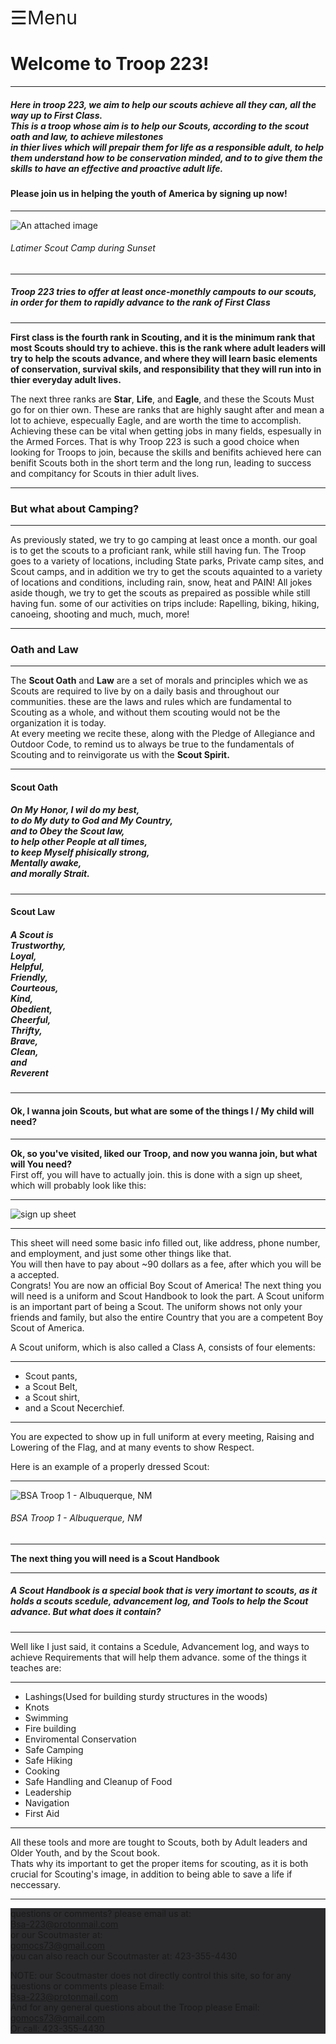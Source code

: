 <!DOCTYPE html>

 <!-- V10.01-0/0 -->
 <!-- NOTE: All DIVs and thier closing tags are VERY necessary DO NOT delete -->

<div id="mySidenav" class="sidenav">
  <a href="javascript:void(0)" class="closebtn" onclick="closeNav()">&times;</a>
  <a href="https://troop223.github.io/">Home</a>
  <a href="https://troop223.github.io/#Comment">Post</a>
  <a href="https://troop223.github.io/Menu/ABOUT.html">About</a>	
  <a href="https://troop223.github.io/#CONTACT">Contact</a>
  <a href="https://troop223.github.io/Menu/Meeting_Plans.html">Meetings</a>
  <a href="https://troop223.github.io/TripsHub/prevNfutrPlans.html">Trips</a>
  <a href="https://troop223.github.io/Menu/UpdateLog.html">Updates</a>
</div>

<div class="UlLeft">
<span style="font-size:30px;cursor:pointer"onclick="openNav()">&#9776;Menu</span>
</div>
<title>BSA Troop 223</title>
<meta name="viewport" content="width=device-width, initial-scale=1.0">
  	<div class="flexboxMain">	

<!-- NOTE:	'SpecifCenter' uses the 'float' CSS property and is used as a div next to another div	-->
 <div class="SpecifCenter">
<h1>Welcome to Troop 223!</h1>
 </div>
	
<hr>
 
<div class="left">
<h5>
  Here in troop 223, we aim to help our scouts achieve all they can, all the way up to First Class. 
<br>
This is a troop whose aim is to help our Scouts, according to the scout oath and law, to achieve milestones 
  <br>
  in thier lives which 
will prepair them for life as a responsible adult, to help them understand how to be conservation minded, and to to give them the skills to have an effective and proactive adult life.
</h5>
  </div>
  <h4>
<p>
<strong>Please join us in helping the youth of America by signing up now!</strong>
</p>
  </h4>
<hr>
<img src="https://github.com/Troop223/223-Official/assets/168667435/385fb79e-b8b5-433b-90f5-49fe083b4ee6" alt="An attached image" class="responsiveIMGlarge"/>
<h6>
  <i>
Latimer Scout Camp during Sunset
  </i>
</h6> 
<hr>
  <div id="ABOUT">
    <h5>
Troop 223 tries to offer at least once-monethly campouts to our scouts, in order for them to rapidly advance to the rank of 
First Class
    </h5>
  </div>
<hr> 
  <p>
<strong>
First class is the fourth rank in Scouting, and it is the minimum rank that most Scouts should try to achieve. this is the rank where adult leaders will try to help the scouts advance, and where they will learn basic elements of conservation, survival skils, and responsibility that they will run into in thier everyday adult lives. 
</strong>
  </p>
<p>
The next three ranks are <strong>Star</strong>, <strong>Life</strong>, and <strong>Eagle</strong>, and these the Scouts Must go for on thier own. These are ranks that are highly saught after and mean a lot to achieve, especually Eagle, and are worth the time to accomplish. Achieving these can be vital when getting jobs in many fields, espesually in the Armed Forces. That is why Troop 223 is such a good choice when looking for Troops to join, because the skills and benifits achieved here can benifit Scouts both in the short term and the long run, leading to success and compitancy for Scouts in thier adult lives.
</p>
  <hr>
<h3>
But what about Camping?
</h3>
  <hr>
As previously stated, we try to go camping at least once a month. our goal is to get the scouts to a proficiant rank, while still having fun. The Troop goes to a variety of locations, including State parks, Private camp sites, and Scout camps, and in addition we try to get the scouts aquainted to a variety of locations and conditions, including rain, snow, heat and PAIN!  All jokes aside though, we try to get the scouts as prepaired as possible while still having fun. some of our activities on trips include: Rapelling, biking, hiking, canoeing, shooting and much, much, more!
  <hr>
<h3>Oath and Law</h3>
	<hr>
The <strong>Scout Oath</strong> and <strong>Law</strong> are a set of morals and principles which we as Scouts are required to live by on a daily basis and throughout our communities. these are the laws and rules which are fundamental to Scouting as a whole, and without them scouting would not be the organization it is today.
<br>
At every meeting we recite these, along with the Pledge of Allegiance and Outdoor Code, to remind us to always be true to the fundamentals of Scouting and to reinvigorate us with the <strong>Scout Spirit.</strong>
   <hr>
<h4><strong>Scout Oath</strong></h4>
<h5>
On My Honor, I wil do my best,
<br>
to do My duty to God and My Country,
<br>
and to Obey the Scout law, 
<br>
to help other People at all times,
<br> 
to keep Myself phisically strong, 
<br>
Mentally awake, 
<br> 
and morally Strait.
</h5>
   <hr>
<h4><strong>Scout Law</strong></h4>
<h5>
  A Scout is
  <br>
  Trustworthy,
  <br>
  Loyal,
  <br>
  Helpful,
  <br>
  Friendly,
  <br>
  Courteous,
  <br>
  Kind,
  <br>
  Obedient,
  <br>
  Cheerful,
  <br>
  Thrifty,
  <br>
  Brave,
  <br>
  Clean,
  <br>
  and 
  <br>
  Reverent
  <br>
</h5>
   <hr>
     <h4>Ok, I wanna join Scouts, but what are some of the things I / My child will need?</h4>
<hr>
<strong>Ok, so you've visited, liked our Troop, and now you wanna join, but what will You need?</strong>
  <br>
First off, you will have to actually join. this is done with a sign up sheet, which will probably look like this:
   <hr>
<img src="https://github.com/Troop223/troop223.github.io/assets/168667435/6270eb8e-7143-496d-aff8-66e49488829e" alt="sign up sheet" class="responsiveIMGlarge"/>
   <hr>
This sheet will need some basic info filled out, like address, phone number, and employment, and just some other things like that. 
  <br> 
You will then have to pay about ~90 dollars as a fee, after which you will be a accepted.
  <br>   
Congrats! You are now an official Boy Scout of America! The next thing you will need is a uniform and Scout Handbook to look the part.
A Scout uniform is an important part of being a Scout. The uniform shows not only your friends and family, but also the entire Country that you are a competent Boy Scout of America.
  <p>
A Scout uniform, which is also called a Class A, consists of four elements: 
  <hr>
  <div class="UlLeft">
    <ul>
<li>Scout pants, </li>
<li>a Scout Belt, </li>
<li>a Scout shirt, </li>
<li>and a Scout Necerchief.</li>
    </ul>
  </div>
<hr>
  <p>
You are expected to show up in full uniform at every meeting, Raising and Lowering of the Flag, and at many events to show Respect.
  </p>
Here is an example of a properly dressed Scout:
  <br>
<hr>
   <img src="https://github.com/Troop223/troop223.github.io/assets/168667435/0f172e58-31c7-4d65-8b49-c496197521c4" alt="BSA Troop 1 - Albuquerque, NM" class="responsiveIMGsmall"/>
<h6>
  <i>
BSA Troop 1 - Albuquerque, NM
  </i>
</h6>
   <hr>
<strong>The next thing you will need is a Scout Handbook</strong> 
   <hr>
<h5> 
A Scout Handbook is a special book that is very imortant to scouts, as it holds a scouts scedule, advancement log, and Tools to help the Scout advance.
But what does it contain?</h5>
   <hr>
Well like I just said, it contains a Scedule, Advancement log, and ways to achieve Requirements that will help them advance. some of the things it teaches are:
   <hr	
	   
<div class="UlLeft">
		
<ul>
<li>Lashings(Used for building sturdy structures in the woods)</li>
<li>Knots</li>
<li>Swimming</li>
<li>Fire building</li>
<li>Enviromental Conservation</li>
<li>Safe Camping</li>
<li>Safe Hiking</li>
<li>Cooking</li>
<li>Safe Handling and Cleanup of Food</li>
<li>Leadership</li>
<li>Navigation</li>
<li>First Aid</li>
</ul>
		
</div>

   <hr>
All these tools and more are tought to Scouts, both by Adult leaders and Older Youth, and by the Scout book. 
<br>
Thats why its important to get the proper items for scouting, as it is both crucial for Scouting's image, in addition to being able to save a life if neccessary.
   <hr>
 <!-- NOTE: These Div closers are VERY necessary DO NOT delete -->
  </div> 

<div id="Comment">
<!-- This is the comment section code -->
<div class="powr-comments" id="23a3a399_1723394210"></div><script src="https://www.powr.io/powr.js?platform=html"></script>
	</div>
	
<div class="overitem overCONTACT">



<div class="ContactCOLOR">
  <div class="flexbox-item flexbox-CONTACT">
<div class="ContInfo"
<h6>
    <div id="CONTACT">
  questions or comments? please email us at:  <br>
<a href="mailto:Bsa-223@protonmail.com">Bsa-223@protonmail.com</a> 
  <br> 
  or our Scoutmaster at: 
<br>
<a href="mailto:gomocs73@gmail.com">gomocs73@gmail.com</a>
  <br>
  you can also reach our Scoutmaster at:
   423-355-4430
    </div>
<p>
	
  NOTE: our Scoutmaster does not directly control this site, so for any questions or comments please Email: 
  <br>
<a href="mailto:Bsa-223@protonmail.com">Bsa-223@protonmail.com </a>
<br> And for any general questions about the Troop please Email:
<br>
<a href="mailto:gomocs73@gmail.com">gomocs73@gmail.com</a>
  <br>
Or call:  423-355-4430
  </p>
  </h6>
    </div>
  </div>
 <!-- NOTE: These Div closers are VERY necessary DO NOT delete -->
  </div>
</div>
<style>

body {

text-align: center;
margin: 0;
font-family: Arial, Helvetica, sans-serif;
padding-left: 30%
padding-right: 30%
font-family: "Lato", sans-serif;
}

comments{

text-align: center;
	
}

.UlLeft {

text-align: left;
  
}
  


  .ImageLeft {

  text-align: left;
    
  }



.topnav {
  overflow: hidden;
  /*turns the background color on News, Contact, and about a color*/
  background-color: #998887;
  
}

.topnav a {
  float: left;
  color: #f2f2f2;
  text-align: center;
  padding: 14px 16px;
  text-decoration: none;
  font-size: 17px;
}

.topnav a:hover {
/* changes what color the background, text color when you hover over it*/
  background-color: darkgrey;
  color: white;
}

.topnav a.active {
/*changes the color of the 'Home' background, text color, respectivly*/
  background-color: #5e5453;
  color: white;
}

  .flexbox-item{

 width: 100%;
 background-color: #2b2b2e;
 margin: 0%;
  }

.flexbox-CONTACT {

  min-height: 500px;
  
}
.overitem {

width: 100%;
background-color: #2b2b2e;
margin: 0%;
}	
.overCONTACT {

  min-height: 60px;
	
}
	
  .ContactCOLOR{
  
  color: grey;
  
  }
  
  .ContactCOLOR a {
  
  color: #4697e3;
  
  }

.responsiveIMGlarge {
  width: 100%;
  max-width: 1000px;
  height: 100%;
  max-height: 600px;
}

.responsiveIMGsmall {

width: auto;
height: auto;
	
}	
.ContInfo {

padding-top: 50px;

}
.sidenav {
  height: 100%;
  width: 0;
  position: fixed;
  z-index: 1;
  top: 0;
  left: 0;
  background-color: #111;
  overflow-x: hidden;
  transition: 0.5s;
  padding-top: 60px;
}

.sidenav a {
  padding: 8px 8px 8px 32px;
  text-decoration: none;
  font-size: 25px;
  color: #818181;
  display: block;
  transition: 0.3s;
}

.sidenav a:hover {
  color: #f1f1f1;
}

.sidenav .closebtn {
  position: absolute;
  top: 0;
  right: 25px;
  font-size: 36px;
  margin-left: 50px;
}

@media screen and (max-height: 450px) {
  .sidenav {padding-top: 15px;}
  .sidenav a {font-size: 18px;}
}	

.Cmnt {float: left;}

.SpecifCenter {text-align: center;}
	
</style>

<!-- This is where the CSS stops and JS starts -->

<script>
function openNav() {
  document.getElementById("mySidenav").style.width = "250px";
}

function closeNav() {
  document.getElementById("mySidenav").style.width = "0";
}
</script>











